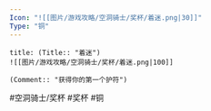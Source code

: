 ```yaml
---
Icon: "![[图片/游戏攻略/空洞骑士/奖杯/着迷.png|30]]"
Type: "铜"
---
```

```ad-common-bronze-trophy
title: (Title:: "着迷")
![[图片/游戏攻略/空洞骑士/奖杯/着迷.png|100]]

(Comment:: "获得你的第一个护符")
```

#空洞骑士/奖杯 #奖杯 #铜
